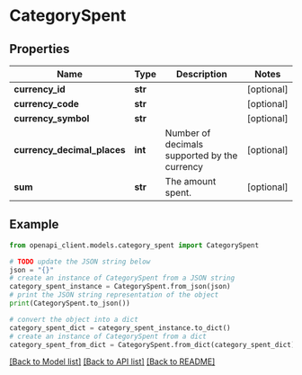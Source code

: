# CategorySpent


## Properties

Name | Type | Description | Notes
------------ | ------------- | ------------- | -------------
**currency_id** | **str** |  | [optional] 
**currency_code** | **str** |  | [optional] 
**currency_symbol** | **str** |  | [optional] 
**currency_decimal_places** | **int** | Number of decimals supported by the currency | [optional] 
**sum** | **str** | The amount spent. | [optional] 

## Example

```python
from openapi_client.models.category_spent import CategorySpent

# TODO update the JSON string below
json = "{}"
# create an instance of CategorySpent from a JSON string
category_spent_instance = CategorySpent.from_json(json)
# print the JSON string representation of the object
print(CategorySpent.to_json())

# convert the object into a dict
category_spent_dict = category_spent_instance.to_dict()
# create an instance of CategorySpent from a dict
category_spent_from_dict = CategorySpent.from_dict(category_spent_dict)
```
[[Back to Model list]](../README.md#documentation-for-models) [[Back to API list]](../README.md#documentation-for-api-endpoints) [[Back to README]](../README.md)



